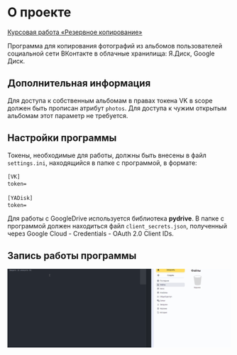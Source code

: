 # О проекте
[Курсовая работа «Резервное копирование»](https://github.com/netology-code/py-diplom-basic)

Программа для копирования фотографий из альбомов пользователей социальной сети ВКонтакте в облачные хранилища: Я.Диск, Google Диск.

## Дополнительная информация
Для доступа к собственным альбомам в правах токена VK в scope должен быть прописан атрибут `photos`.
Для доступа к чужим открытым альбомам этот параметр не требуется.

## Настройки программы
Токены, необходимые для работы, должны быть внесены в файл `settings.ini`, находящийся в папке с программой, в формате:
```
[VK]
token=

[YADisk]
token=
```
Для работы с GoogleDrive используется библиотека **pydrive**. В папке с программой должен находиться файл
`client_secrets.json`, полученный через Google Cloud - Credentials - OAuth 2.0 Client IDs.

## Запись работы программы
![Работа программы](/gif/vk_backup_app.gif)
